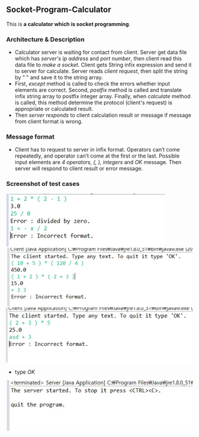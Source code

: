 ## Socket-Program-Calculator

This is **a calculator which is socket programming**.

### Architecture & Description
- Calculator server is waiting for contact from client. Server get data file which has *server's ip address* and *port number*, then client read this data file to *make a socket*. Client gets String infix expression and send it to server for calculate. Server reads *client request*, then split the string by " " and save it to the string array.
- First, *except* method is called to check the errors whether input elements are correct. Second, *postfix* method is called and translate infix string array to postfix integer array. Finally, when *calculate* method is called, this method determine the protocol (client's request) is appropriate or calculated result.
- Then *server responds* to client calculation result or message if message from client format is wrong.

### Message format
- Client has to request to server in infix format. Operators can’t come repeatedly, and operator can’t come at the first or the last. Possible input elements are *4 operators, (, ), integers* and *OK* message. Then server will respond to client result or error message.

### Screenshot of test cases
![cal1](./img/cal1.jpg) ![cal2](./img/cal2.jpg) ![cal3](./img/cal3.jpg)

- type *OK*

![cal4](./img/cal4.jpg)
